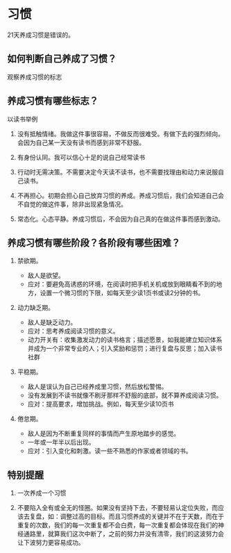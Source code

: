 # 习惯

21天养成习惯是错误的。

## 如何判断自己养成了习惯？

观察养成习惯的标志

## 养成习惯有哪些标志？
以读书举例

1. 没有抵触情绪。我做这件事很容易，不做反而很难受。有做下去的强烈倾向。会因为自己某一天没有读书而感到非常不舒服。

2. 有身份认同。我可以信心十足的说自己经常读书

3. 行动时无需决策。不需要决定今天读不读书，也不需要找理由和动力来说服自己读书。

4. 不再担心。初期会担心自己放弃习惯的养成。养成习惯后，我们会知道自己会不自觉的做这件事，除非出现紧急情况。

4. 常态化。心态平静。养成习惯后，不会因为自己真的在做这件事而感到激动。

## 养成习惯有哪些阶段？各阶段有哪些困难？

1. 禁欲期。
    * 敌人是欲望。
    * 应对：要避免高诱惑的环境，在阅读时把手机关机或放到眼睛看不到的地方，设置一个微习惯的下限，如每天至少读1页书或读2分钟的书。

2. 动力缺乏期。
    * 敌人是缺乏动力。
    * 应对：思考养成阅读习惯的意义。
    * 动力开关有：收集激发动力的读书格言；描述愿景，如我能建立知识体系并成为一个非常专业的人；引入奖励和惩罚；进行复盘与反思；加入读书社群

3. 平稳期。
    * 敌人是误认为自己已经养成里习惯，然后放松警惕。
    * 没有发展到不读书就像不刷牙那样不舒服的底部，就不算养成阅读习惯。
    * 应对：提高要求，增加挑战。例如，每天至少读10页书

4. 倦怠期。
    * 敌人是因为不断重复同样的事情而产生原地踏步的感觉。
    * 一年或一年半以后出现。
    * 应对：引入变化和刺激。读一些不熟悉的作家或者领域的书。


## 特别提醒
1. 一次养成一个习惯

2. 不要陷入全有或全无的怪圈。如果没有坚持下去，不要轻易认定位失败，而应该去复盘，如：调整过高的目标。而且习惯养成的关键并不在于天数，而在于重复的次数，我们的每一次重复都不会白费，每一次重复都会体现在我们的神经通路里，就算我们这次中断了，之前的努力并没有清零，我们的这波努力会让下波努力更容易成功。
